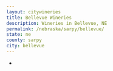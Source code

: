 ```yaml
---
layout: citywineries
title: Bellevue Wineries
description: Wineries in Bellevue, NE
permalink: /nebraska/sarpy/bellevue/
state: ne
county: sarpy
city: bellevue
---
```

-
